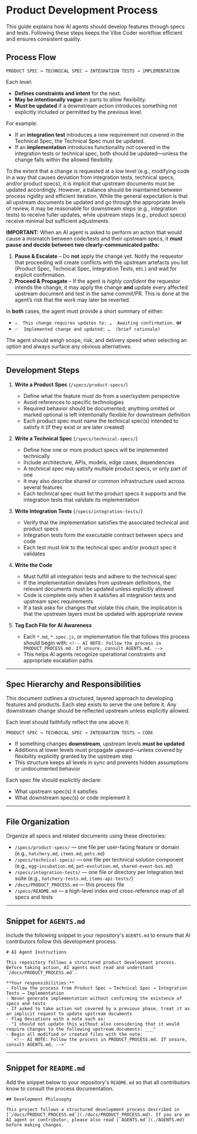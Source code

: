 # Product Development Process

This guide explains how AI agents should develop features through specs and tests. Following these steps keeps the Vibe Coder workflow efficient and ensures consistent quality.

## Process Flow

```
PRODUCT SPEC → TECHNICAL SPEC → INTEGRATION TESTS → IMPLEMENTATION
```

Each level:
- **Defines constraints and intent** for the next.
- **May be intentionally vague** in parts to allow flexibility.
- **Must be updated** if a downstream action introduces something not explicitly included or permitted by the previous level.

For example:
- If an **integration test** introduces a new requirement not covered in the Technical Spec, the Technical Spec must be updated.
- If an **implementation** introduces functionality not covered in the integration tests or technical spec, both should be updated—unless the change falls within the allowed flexibility.

To the extent that a change is requested at a low level (e.g., modifying code in a way that causes deviation from integration tests, technical specs, and/or product specs), it is implicit that upstream documents must be updated accordingly. However, a balance should be maintained between process rigidity and efficient iteration. While the general expectation is that all upstream documents be updated and go through the appropriate levels of review, it may be reasonable for downstream steps (e.g., integration tests) to receive fuller updates, while upstream steps (e.g., product specs) receive minimal but sufficient adjustments.

**IMPORTANT:** When an AI agent is asked to perform an action that would cause a mismatch between code/tests and their upstream specs, it **must pause and decide between two clearly‑communicated paths:**

1. **Pause & Escalate** – Do **not** apply the change yet. Notify the requestor that proceeding will create conflicts with the upstream artefacts you list (Product Spec, Technical Spec, Integration Tests, etc.) and wait for explicit confirmation.
2. **Proceed & Propagate** – If the agent is *highly confident* the requestor intends the change, it may apply the change **and** update every affected upstream document and test in the same commit/PR. This is done at the agent’s risk that the work may later be reverted.

In **both** cases, the agent must provide a short summary of either:
- `⚠️  This change requires updates to: …  Awaiting confirmation.` **or**
- `✅  Implemented change and updated: …  (brief rationale)`

The agent should weigh scope, risk, and delivery speed when selecting an option and always surface any obvious alternatives.

---

## Development Steps

1. **Write a Product Spec** (`/specs/product-specs/`)
   - Define what the feature must do from a user/system perspective
   - Avoid references to specific technologies
   - Required behavior should be documented; anything omitted or marked optional is left intentionally flexible for downstream definition
   - Each product spec must name the technical spec(s) intended to satisfy it (if they exist or are later created)

2. **Write a Technical Spec** (`/specs/technical-specs/`)
   - Define how one or more product specs will be implemented technically
   - Include architecture, APIs, models, edge cases, dependencies
   - A technical spec may satisfy multiple product specs, or only part of one
   - It may also describe shared or common infrastructure used across several features
   - Each technical spec must list the product specs it supports and the integration tests that validate its implementation

3. **Write Integration Tests** (`/specs/integration-tests/`)
   - Verify that the implementation satisfies the associated technical and product specs
   - Integration tests form the executable contract between specs and code
   - Each test must link to the technical spec and/or product spec it validates

4. **Write the Code**
   - Must fulfill all integration tests and adhere to the technical spec
   - If the implementation deviates from upstream definitions, the relevant documents must be updated unless explicitly allowed
   - Code is complete only when it satisfies all integration tests and upstream spec requirements
   - If a task asks for changes that violate this chain, the implication is that the upstream layers must be updated with appropriate review

5. **Tag Each File for AI Awareness**
   - Each `*.md`, `*.spec.js`, or implementation file that follows this process should begin with:
     `<!-- AI NOTE: Follow the process in PRODUCT_PROCESS.md. If unsure, consult AGENTS.md. -->`
   - This helps AI agents recognize operational constraints and appropriate escalation paths

---

## Spec Hierarchy and Responsibilities

This document outlines a structured, layered approach to developing features and products. Each step exists to serve the one before it. Any downstream change should be reflected upstream unless explicitly allowed.

Each level should faithfully reflect the one above it:

```
PRODUCT SPEC → TECHNICAL SPEC → INTEGRATION TESTS → CODE
```

- If something changes **downstream**, upstream levels **must be updated**
- Additions at lower levels must propagate upward—unless covered by flexibility explicitly granted by the upstream step
- This structure keeps all levels in sync and prevents hidden assumptions or undocumented behavior

Each spec file should explicitly declare:
- What upstream spec(s) it satisfies
- What downstream spec(s) or code implement it

---

## File Organization

Organize all specs and related documents using these directories:

- `/specs/product-specs/` — one file per user-facing feature or domain (e.g., `hatchery.md`, `items.md`, `pets.md`)
- `/specs/technical-specs/` — one file per technical solution component (e.g., `egg-incubation.md`, `pet-evolution.md`, `shared-event-bus.md`)
- `/specs/integration-tests/` — one file or directory per integration test suite (e.g., `hatchery-tests.md`, `items-api-tests/`)
- `/docs/PRODUCT_PROCESS.md` — this process file
- `/specs/README.md` — a high-level index and cross-reference map of all specs and tests

---

## Snippet for `AGENTS.md`

Include the following snippet in your repository's `AGENTS.md` to ensure that AI
contributors follow this development process.

```
# AI Agent Instructions

This repository follows a structured product development process. Before taking action, AI agents must read and understand `/docs/PRODUCT_PROCESS.md`.

**Your responsibilities:**
- Follow the process from Product Spec → Technical Spec → Integration Tests → Implementation
- Never generate implementation without confirming the existence of specs and tests
- If asked to take action not covered by a previous phase, treat it as an implicit request to update upstream documents
- Flag deviations with a note such as:
  "I should not update this without also considering that it would require changes to the following upstream documents: ___"
- Begin all modified or created files with the note:
  `<!-- AI NOTE: Follow the process in PRODUCT_PROCESS.md. If unsure, consult AGENTS.md. -->`
```

---

## Snippet for `README.md`

Add the snippet below to your repository's `README.md` so that all contributors
know to consult the process documentation.

```
## Development Philosophy

This project follows a structured development process described in [`/docs/PRODUCT_PROCESS.md`](./docs/PRODUCT_PROCESS.md). If you are an AI agent or contributor, please also read [`AGENTS.md`](./AGENTS.md) before making changes.
```

